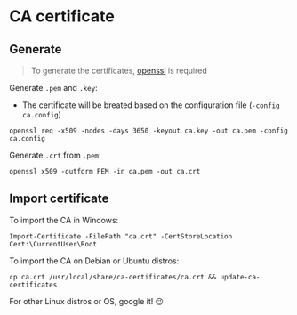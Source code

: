 # CA certificate

## Generate

> To generate the certificates, [openssl](https://www.openssl.org/) is required

Generate `.pem` and `.key`:

- The certificate will be breated based on the configuration file (`-config ca.config`)

```shell
openssl req -x509 -nodes -days 3650 -keyout ca.key -out ca.pem -config ca.config
```

Generate `.crt` from `.pem`:

```shell
openssl x509 -outform PEM -in ca.pem -out ca.crt
```

## Import certificate

To import the CA in Windows:

```shell
Import-Certificate -FilePath "ca.crt" -CertStoreLocation Cert:\CurrentUser\Root
```

To import the CA on Debian or Ubuntu distros:

```shell
cp ca.crt /usr/local/share/ca-certificates/ca.crt && update-ca-certificates
```

For other Linux distros or OS, google it! 😉